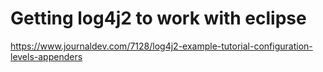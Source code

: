 # Getting log4j2 to work with eclipse

https://www.journaldev.com/7128/log4j2-example-tutorial-configuration-levels-appenders

